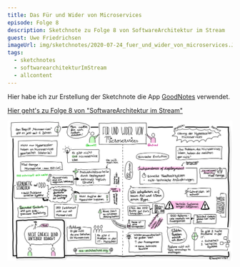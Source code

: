 ```yaml
---
title: Das Für und Wider von Microservices
episode: Folge 8
description: Sketchnote zu Folge 8 von SoftwareArchitektur im Stream
guest: Uwe Friedrichsen
imageUrl: img/sketchnotes/2020-07-24_fuer_und_wider_von_microservices.JPG
tags:
  - sketchnotes
  - softwarearchitekturImStream
  - allcontent
---
```


Hier habe ich zur Erstellung der Sketchnote die App [GoodNotes](https://www.goodnotes.com/) verwendet.

[Hier geht's zu Folge 8 von "SoftwareArchitektur im Stream"](https://software-architektur.tv/2020/07/21/folge008.html)

![Sketchnote zu Folge 8](/img/sketchnotes/2020-07-24_fuer_und_wider_von_microservices.JPG)

